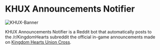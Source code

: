 # KHUX Announcements Notifier
![KHUX-Banner](http://cdn.tigthai.com/imguploads/201703/11/08308610014891972476806_Kingdom-Hearts-Union-thumb.jpg)

KHUX Announcements Notifier is a Reddit bot that automatically posts to the /r/KingdomHearts subreddit the official in-game announcements made on [Kingdom Hearts Union Cross](http://www.kingdomhearts.com/unionx/us/). 
